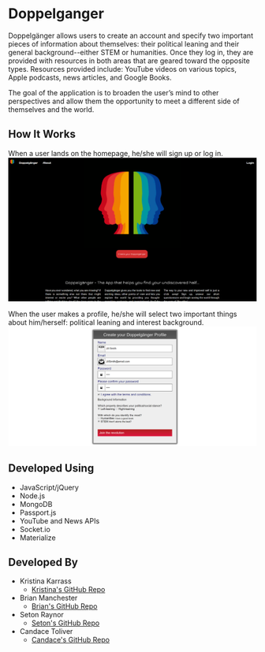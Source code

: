 # Doppelganger
Doppelgänger allows users to create an account and specify two important pieces of information about themselves: their political leaning and their general background--either STEM or humanities. Once they log in, they are provided with resources in both areas that are geared toward the opposite types. Resources provided include: YouTube videos on various topics, Apple podcasts, news articles, and Google Books. 

The goal of the application is to broaden the user’s mind to other perspectives and allow them the opportunity to meet a different side of themselves and the world.

## How It Works
When a user lands on the homepage, he/she will sign up or log in. 
![homepage](public/assets/images/homepage.png)

When the user makes a profile, he/she will select two important things about him/herself: political leaning and interest background.
![modal](public/assets/images/modal.png)


## Developed Using
* JavaScript/jQuery
* Node.js
* MongoDB
* Passport.js
* YouTube and News APIs
* Socket.io
* Materialize


## Developed By
* Kristina Karrass
	* [Kristina's GitHub Repo](https://github.com/kristinakarrass)
* Brian Manchester
	* [Brian's GitHub Repo](https://github.com/bmanch)
* Seton Raynor
	* [Seton's GitHub Repo](https://github.com/setonr)
* Candace Toliver
	* [Candace's GitHub Repo](https://github.com/CToliver12)
